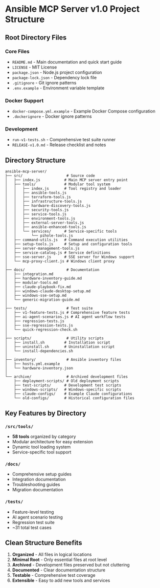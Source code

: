 # Ansible MCP Server v1.0 Project Structure

## Root Directory Files

### Core Files
- `README.md` - Main documentation and quick start guide
- `LICENSE` - MIT License
- `package.json` - Node.js project configuration
- `package-lock.json` - Dependency lock file
- `.gitignore` - Git ignore patterns
- `.env.example` - Environment variable template

### Docker Support
- `docker-compose.yml.example` - Example Docker Compose configuration
- `.dockerignore` - Docker ignore patterns

### Development
- `run-v1-tests.sh` - Comprehensive test suite runner
- `RELEASE-v1.0.md` - Release checklist and notes

## Directory Structure

```
ansible-mcp-server/
├── src/                    # Source code
│   ├── index.js           # Main MCP server entry point
│   ├── tools/             # Modular tool system
│   │   ├── index.js       # Tool registry and loader
│   │   ├── ansible-tools.js
│   │   ├── terraform-tools.js
│   │   ├── infrastructure-tools.js
│   │   ├── hardware-discovery-tools.js
│   │   ├── security-tools.js
│   │   ├── service-tools.js
│   │   ├── environment-tools.js
│   │   ├── external-server-tools.js
│   │   ├── ansible-enhanced-tools.js
│   │   └── services/      # Service-specific tools
│   │       └── pihole-tools.js
│   ├── command-utils.js   # Command execution utilities
│   ├── setup-tools.js     # Setup and configuration tools
│   ├── server-management-tools.js
│   ├── service-catalog.js # Service definitions
│   ├── sse-server.js      # SSE server for Windows support
│   └── mcp-proxy-client.js # Windows client proxy
│
├── docs/                   # Documentation
│   ├── integration.md
│   ├── hardware-inventory-guide.md
│   ├── modular-tools.md
│   ├── claude-playbook-fix.md
│   ├── windows-claude-desktop-setup.md
│   ├── windows-sse-setup.md
│   └── generic-migration-guide.md
│
├── tests/                  # Test suite
│   ├── v1-feature-tests.js # Comprehensive feature tests
│   ├── ai-agent-scenarios.js # AI agent workflow tests
│   ├── regression-tests.js
│   ├── sse-regression-tests.js
│   └── quick-regression-check.sh
│
├── scripts/                # Utility scripts
│   ├── install.sh         # Installation script
│   ├── uninstall.sh       # Uninstallation script
│   └── install-dependencies.sh
│
├── inventory/              # Ansible inventory files
│   ├── hosts.yml.example
│   └── hardware-inventory.json
│
└── archive/                # Archived development files
    ├── deployment-scripts/ # Old deployment scripts
    ├── test-scripts/      # Development test scripts
    ├── windows-scripts/   # Windows-specific scripts
    ├── claude-configs/    # Example Claude configurations
    └── old-configs/       # Historical configuration files
```

## Key Features by Directory

### `/src/tools/`
- **58 tools** organized by category
- Modular architecture for easy extension
- Dynamic tool loading system
- Service-specific tool support

### `/docs/`
- Comprehensive setup guides
- Integration documentation
- Troubleshooting guides
- Migration documentation

### `/tests/`
- Feature-level testing
- AI agent scenario testing
- Regression test suite
- ~31 total test cases

## Clean Structure Benefits

1. **Organized** - All files in logical locations
2. **Minimal Root** - Only essential files at root level
3. **Archived** - Development files preserved but not cluttering
4. **Documented** - Clear documentation structure
5. **Testable** - Comprehensive test coverage
6. **Extensible** - Easy to add new tools and services